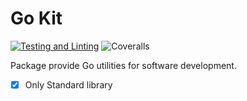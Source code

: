 # Go Kit

[![Testing and Linting](https://github.com/turtak/go-kit/actions/workflows/test.yml/badge.svg)](https://github.com/turtak/go-kit/actions/workflows/test.yml)
![Coveralls](https://img.shields.io/coverallsCoverage/github/turtak/go-kit)

Package provide Go utilities for software development.

- [x] Only Standard library
